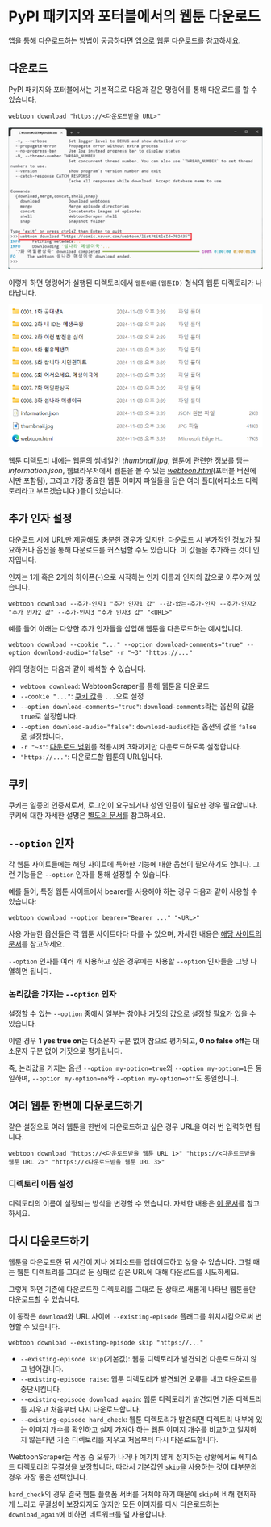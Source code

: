 # PyPI 패키지와 포터블에서의 웹툰 다운로드

앱을 통해 다운로드하는 방법이 궁금하다면 [앱으로 웹툰 다운로드](./3-downloading-app.md)를 참고하세요.

## 다운로드

PyPI 패키지와 포터블에서는 기본적으로 다음과 같은 명령어를 통해 다운로드를 할 수 있습니다.

```console
webtoon download "https://<다운로드받을 URL>"
```
![downloading_portable](image/downloading/downloading_portable.png)

이렇게 하면 명령어가 실행된 디렉토리에서 `웹툰이름(웹툰ID)` 형식의 웹툰 디렉토리가 나타납니다.

![webtoon_directory](image/downloading/webtoon_directory.png)

웹툰 디렉토리 내에는 웹툰의 썸네일인 *thumbnail.jpg*, 웹툰에 관련한 정보를 담는 *information.json*,
웹브라우저에서 웹툰을 볼 수 있는 [*webtoon.html*](./viewer.md)(포터블 버전에서만 포함됨), 그리고 가장 중요한 웹툰 이미지 파일들을 담은 여러 폴더(에피소드 디렉토리라고 부르겠습니다.)들이 있습니다.

## 추가 인자 설정

다운로드 시에 URL만 제공해도 충분한 경우가 있지만, 다운로드 시 부가적인 정보가 필요하거나 옵션을 통해 다운로드를 커스텀할 수도 있습니다.
이 값들을 추가하는 것이 인자입니다.

인자는 1개 혹은 2개의 하이픈(-)으로 시작하는 인자 이름과 인자의 값으로 이루어져 있습니다.

```
webtoon download --추가-인자1 "추가 인자1 값" --값-없는-추가-인자 --추가-인자2 "추가 인자2 값" --추가-인자3 "추가 인자3 값" "<URL>"
```

예를 들어 아래는 다양한 추가 인자들을 삽입해 웹툰을 다운로드하는 예시입니다.

```
webtoon download --cookie "..." --option download-comments="true" --option download-audio="false" -r "~3" "https://..."
```

위의 명령어는 다음과 같이 해석할 수 있습니다.

* `webtoon download`: WebtoonScraper를 통해 웹툰을 다운로드
* `--cookie "..."`: [쿠키 값](#쿠키)을 `...`으로 설정
* `--option download-comments="true"`: `download-comments`라는 옵션의 값을 `true`로 설정합니다.
* `--option download-audio="false"`: `download-audio`라는 옵션의 값을 `false`로 설정합니다.
* `-r "~3"`: [다운로드 범위](download-range.md#적용)를 적용시켜  3화까지만 다운로드하도록 설정합니다.
* `"https://..."`: 다운로드할 웹툰의 URL입니다.

## 쿠키

쿠키는 일종의 인증서로서, 로그인이 요구되거나 성인 인증이 필요한 경우 필요합니다.
쿠키에 대한 자세한 설명은 [별도의 문서](cookie.md)를 참고하세요.

## `--option` 인자

각 웹툰 사이트들에는 해당 사이트에 특화한 기능에 대한 옵션이 필요하기도 합니다.
그런 기능들은 `--option` 인자를 통해 설정할 수 있습니다.

예를 들어, 특정 웹툰 사이트에서 bearer를 사용해야 하는 경우 다음과 같이 사용할 수 있습니다:

```console
webtoon download --option bearer="Bearer ..." "<URL>"
```

사용 가능한 옵션들은 각 웹툰 사이트마다 다를 수 있으며, 자세한 내용은 [해당 사이트의 문서](platforms.md)를 참고하세요.

`--option` 인자를 여러 개 사용하고 싶은 경우에는 사용할 `--option` 인자들을 그냥 나열하면 됩니다.

### 논리값을 가지는 `--option` 인자

설정할 수 있는 `--option` 중에서 일부는 참이나 거짓의 값으로 설정할 필요가 있을 수 있습니다.

이럴 경우 **1 yes true on**는 대소문자 구분 없이 참으로 평가되고, **0 no false off**는 대소문자 구분 없이 거짓으로 평가됩니다.

즉, 논리값을 가지는 옵션 `--option my-option=true`와 `--option my-option=1`은 동일하며,
`--option my-option=no`와 `--option my-option=off`도 동일합니다.

## 여러 웹툰 한번에 다운로드하기

같은 설정으로 여러 웹툰을 한번에 다운로드하고 싶은 경우 URL을 여러 번 입력하면 됩니다.

```console
webtoon download "https://<다운로드받을 웹툰 URL 1>" "https://<다운로드받을 웹툰 URL 2>" "https://<다운로드받을 웹툰 URL 3>"
```

### 디렉토리 이름 설정

디렉토리의 이름이 설정되는 방식을 변경할 수 있습니다.
자세한 내용은 [이 문서](./directory-name.md)를 참고하세요.

## 다시 다운로드하기

웹툰을 다운로드한 뒤 시간이 지나 에피소드를 업데이트하고 싶을 수 있습니다.
그럴 때는 웹툰 디렉토리를 그대로 둔 상태로 같은 URL에 대해 다운로드를 시도하세요.

그렇게 하면 기존에 다운로드한 디렉토리를 그대로 둔 상태로 새롭게 나타난 웹툰들만 다운로드할 수 있습니다.

이 동작은 `download`와 URL 사이에 `--existing-episode` 플래그를 위치시킴으로써 변형할 수 있습니다.

```console
webtoon download --existing-episode skip "https://..."
```

* `--existing-episode skip`(기본값): 웹툰 디렉토리가 발견되면 다운로드하지 않고 넘어갑니다.
* `--existing-episode raise`: 웹툰 디렉토리가 발견되면 오류를 내고 다운로드를 중단시킵니다.
* `--existing-episode download_again`: 웹툰 디렉토리가 발견되면 기존 디렉토리를 지우고 처음부터 다시 다운로드합니다.
* `--existing-episode hard_check`: 웹툰 디렉토리가 발견되면 디렉토리 내부에 있는 이미지 개수를 확인하고 실제 가져야 하는 웹툰 이미지 개수를 비교하고 일치하지 않는다면 기존 디렉토리를 지우고 처음부터 다시 다운로드합니다.

WebtoonScraper는 작동 중 오류가 나거나 예기치 않게 정지하는 상황에서도 에피소드 디렉토리의 무결성을 보장합니다.
따라서 기본값인 `skip`을 사용하는 것이 대부분의 경우 가장 좋은 선택입니다.

`hard_check`의 경우 결국 웹툰 플랫폼 서버를 거쳐야 하기 때문에 `skip`에 비해 현저하게 느리고 무결성이 보장되지도 않지만 모든 이미지를 다시 다운로드하는 `download_again`에 비하면 네트워크를 덜 사용합니다.

